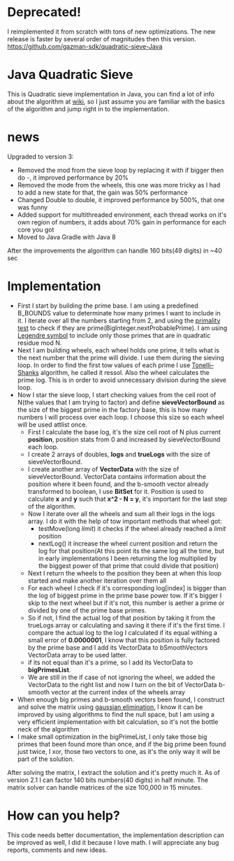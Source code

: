 # Deprecated!
I reimplemented it from scratch with tons of new optimizations. The new release is faster by several order of magnitudes then this version.
https://github.com/gazman-sdk/quadratic-sieve-Java

# Java Quadratic Sieve

This is Quadratic sieve implementation in Java, you can find a lot of info about the algorithm at [wiki](https://en.wikipedia.org/wiki/Quadratic_sieve), so I just assume
you are familiar with the basics of the algorithm and jump right in to the implementation.

# news
Upgraded to version 3:

 - Removed the mod from the sieve loop by replacing it with if bigger then do -, it improved performance by 20%
 - Removed the mode from the wheels, this one was more tricky as I had to add a new state for that, the gain was 50% performance
 - Changed Double to double, it improved performance by 500%, that one was funny
 - Added support for multithreaded environment, each thread works on it's own region of numbers, it adds about 70% gain in performance for each core you got
 - Moved to Java Gradle with Java 8
 
 After the improvements the algorithm can handle 160 bits(49 digits) in ~40 sec 
 
# Implementation 

 - First I start by building the prime base. I am using a predefined B_BOUNDS value to determinate how many primes I want to include in it. I iterate over all the numbers starting from 2, and using the [primality test](https://en.wikipedia.org/wiki/Primality_test) to check if they are prime(BigInteger.nextProbablePrime). I am using [Legendre symbol](https://en.wikipedia.org/wiki/Legendre_symbol) to include only those primes that are in quadratic residue mod N.
 - Next I am building wheels, each wheel holds one prime, it tells what is the next number that the prime will divide. I use them during the sieving loop. In order to find the first tow values of each prime I use [Tonelli–Shanks](https://en.wikipedia.org/wiki/Tonelli%E2%80%93Shanks_algorithm) algorithm, he called it ressol. Also the wheel calculates the prime log. This is in order to avoid unnecessary division during the sieve loop.
 - Now I star the sieve loop, I start checking values from the ceil root of N(the values that I am trying to factor) and define **sieveVectorBound** as the size of the biggest prime in the factory base, this is how many numbers I will process over each loop. I choose this size so each wheel will be used attlist once.
   - First I calculate the base log, it's the size ceil root of N plus current **position**, position stats from 0 and increased by sieveVectorBound each loop.
   - I create 2 arrays of doubles, **logs** and **trueLogs** with the size of sieveVectorBound. 
   - I create another array of **VectorData** with the size of sieveVectorBound. VectorData contains information about the position where it been found, and the b-smooth vector already transformed to boolean, I use **BitSet** for it. Position is used to calculate **x** and **y** such that **x^2 - N = y**, it's important for the last step of the algorithm.
   - Now I iterate over all the wheels and sum all their logs in the logs array. I do it with the help of tow important methods that wheel got:
     - testMove(long *limit*) it checks if the wheel already reached a *limit* position
     - nextLog() it increase the wheel current position and return the log for that position(At this point its the same log all the time, but in early implementations I been returning the log multiplied by the biggest power of that prime that could divide that position)   
   - Next I return the wheels to the position they been at when this loop started and make another iteration over them all
   - For each wheel I check if it's corresponding log[index] is bigger than the log of biggest prime in the prime base power tow. If it's bigger I skip to the next wheel but if it's not, this number is aether a prime or divided by one of the prime base primes.
   - So if not, I find the actual log of that position by taking it from the trueLogs array or calculating and saving it there if it's the first time. I compare the actual log to the log I calculated if its equal withing a small error of **0.0000001**, I know that this position is fully factored by the prime base and I add its VectorData to bSmoothVectors VectorData array to be used latter.
   - if its not equal than it's a prime, so I add its VectorData to **bigPrimesList**.   
   - We are still in the if case of not ignoring the wheel, we added the VectorData to the right list and now I turn on the bit of VectorData b-smooth vector at the current index of the wheels array
 - When enough big primes and b-smooth vectors been found, I construct and solve the matrix using [gaussian elimination](https://en.wikipedia.org/wiki/Gaussian_elimination), I know it can be improved by using algorithms to find the null space, but I am using a very efficient implementation with bit calculation, so it's not the bottle neck of the algorithm
 - I make small optimization in the bigPrimeList, I only take those big primes that been found more than once, and if the big prime been found just twice, I xor, those two vectors to one, as it's the only way it will be part of the solution.
      
 After solving the matrix, I extract the solution and it's pretty much it. As of version 2.1 I can factor 140 bits numbers(40 digits) in half minute. The matrix solver can handle matrices of the size 100,000 in 15 minutes.
 
# How can you help?
 
This code needs better documentation, the implementation description can be improved as well, I did it because I love math.
I will appreciate any bug reports, comments and new ideas.    

